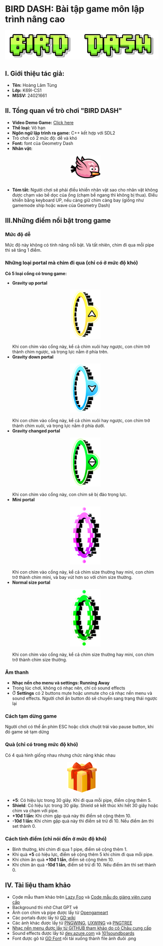<h1> BIRD DASH: Bài tập game môn lập trình nâng cao</h1>
<p align="center"><img src="https://github.com/hoanglamtung261106/btapgame/blob/main/image/font/bird_dash.png">

<h2> I. Giới thiệu tác giả:</h2>
<ul>
<li><b>Tên:</b> Hoàng Lâm Tùng</li>
<li><b>Lớp:</b> K69I-CS1</li>
<li><b>MSSV:</b> 24021661</li>
</ul>

<h2>
 II. Tổng quan về trò chơi "BIRD DASH"
</h2>
<ul>
 <li><b>Video Demo Game:</b> <a href="https://www.youtube.com/watch?v=SjYX6dI5WYo">Click here</a>
 <li><b>Thể loại:</b> Vô hạn</li>
 <li><b>Ngôn ngữ lập trình ra game:</b> C++ kết hợp với SDL2</li>
 <li>Trò chơi có 2 mức độ: dễ và khó</li>
 <li><b>Font:</b> font của Geometry Dash
 <li><b>Nhân vật:</b> <p align="center"><img src="https://github.com/hoanglamtung261106/btapgame/blob/main/image/frame/frame-1.png" width=100></p>
 <li><b>Tóm tắt:</b> Người chơi sẽ phải điều khiển nhân vật sao cho nhân vật không được chạm vào bề dọc của ống (chạm bề ngang thì không bị thua). Điều khiển bằng keyboard UP, nếu càng giữ chim càng bay (giống như gamemode ship hoặc wave của Geometry Dash)</li>
</ul>

<h2> III.Những điểm nổi bật trong game</h2>
<h3>Mức độ dễ</h3>
Mức độ này không có tính năng nổi bật. Và tất nhiên, chim đi qua mỗi pipe thì sẽ tăng 1 điểm.
<h3>Những loại portal mà chim đi qua (chỉ có ở mức độ khó)</h3>
<b>Có 5 loại cổng có trong game:</b>
<ul>
<li> <b>Gravity up portal</b><p align="center"><img src="https://github.com/hoanglamtung261106/btapgame/blob/main/image/portal/up_portal.png" width=100> </p>
Khi con chim vào cổng này, kể cả chim xuôi hay ngược, con chim trở thành chim ngược, và trọng lực nằm ở phía trên.</li>
<li> <b>Gravity down portal</b><p align="center"><img src="https://github.com/hoanglamtung261106/btapgame/blob/main/image/portal/down_portal.png" width=100> </p>
Khi con chim vào cổng này, kể cả chim xuôi hay ngược, con chim trở thành chim xuôi, và trọng lực nằm ở phía dưới.</li>
<li> <b>Gravity changed portal</b><p align="center"><img src="https://github.com/hoanglamtung261106/btapgame/blob/main/image/portal/down_or_up_portal.png" width=100> </p>
Khi con chim vào cổng này, con chim sẽ bị đảo trọng lực.</li>
<li> <b>Mini portal</b><p align="center"><img src="https://github.com/hoanglamtung261106/btapgame/blob/main/image/portal/mini_portal.png" width=100> </p>
Khi con chim vào cổng này, kể cả chim size thường hay mini, con chim trở thành chim mini, và bay vút hơn so với chim size thường.</li>
<li> <b>Normal size portal</b><p align="center"><img src="https://github.com/hoanglamtung261106/btapgame/blob/main/image/portal/big_portal.png" width=100> </p>
Khi con chim vào cổng này, kể cả chim size thường hay mini, con chim trở thành chim size thường.</li>
</ul>

<h3>Âm thanh</h3>
<ul>
 <li> <b> Nhạc nền cho menu và settings: </b> <b>Running Away</b>
 <li> Trong lúc chơi, không có nhạc nên, chỉ có sound effects</li>
 <li> Ở <b>Settings</b> có 2 buttons mute hoặc unmute cho cả nhạc nền menu và sound effects. Người chơi ấn button đó sẽ chuyển sang trạng thái ngược lại</li>
</ul>

<h3>Cách tạm dừng game</h3>
Người chơi có thể ấn phím ESC hoặc click chuột trái vào pause button, khi đó game sẽ tạm dừng

<h3>Quà (chỉ có trong mức độ khó)</h3>
Có 4 quà hình giống nhau nhưng chức năng khác nhau<p align="center"><img src="https://github.com/hoanglamtung261106/btapgame/blob/main/image/gift.png"></p>
<ul>
 <li> <b>+5</b>: Có hiệu lực trong 30 giây. Khi đi qua mỗi pipe, điểm cộng thêm 5.</li>
 <li> <b>Shield</b>: Có hiệu lực trong 30 giây. Shield sẽ kết thúc khi hết 30 giây hoặc chim va chạm với pipe.</li>
 <li> <b>+10đ 1 lần:</b> Khi chim gặp quà này thì điểm sẽ cộng thêm 10.
 <li> <b>-10đ 1 lần:</b> Khi chim gặp quà này thì điểm sẽ trừ đi 10. Nếu điểm âm thì set thành 0.
</ul>

<h3>Cách tính điểm (chỉ nói đến ở mức độ khó)</h3>
<ul>
 <li>Bình thường, khi chim đi qua 1 pipe, điểm sẽ cộng thêm 1.</li>
 <li>Khi quà <b>+5</b> có hiệu lực, điểm sẽ cộng thêm 5 khi chim đi qua mỗi pipe.</li>
 <li>Khi chim ăn quà <b>+10đ 1 lần</b>, điểm sẽ cộng thêm 10.</li>
 <li>Khi chim ăn quà <b>-10đ 1 lần</b>, điểm sẽ trừ đi 10. Nếu điểm âm thì set thành 0.</li>
</ul>

<h2>IV. Tài liệu tham khảo</h2>
<ul>
 <li> Code mẫu tham khảo trên <a href="https://lazyfoo.net/tutorials/SDL/index.php"> Lazy Foo</a> và <a href="https://github.com/chauttm/advprogram/tree/master"> Code mẫu do giảng viên cung cấp</a></li>
 <li> Background thì nhờ Chat GPT vẽ</li>
 <li> Ảnh con chim và pipe được lấy từ <a href="https://opengameart.org/">Opengameart</a></li>
 <li> Các portals được lấy từ <a href="https://geometry-dash.fandom.com/wiki/Portals">GD wiki</a></li>
 <li> Các ảnh khác được lấy từ <a href="https://www.pngwing.com/en/free-png-zmfgs/download">PNGWING</a>, <a href="https://uxwing.com/pause-button-red-icon/">UXWING</a> và <a href="https://vi.pngtree.com/">PNGTREE
 <li> Nhạc nền menu được lấy từ <a href="https://github.com/chauttm/gameProject/blob/main/09_sound_and_music/assets/RunningAway.mp3">GITHUB tham khảo do cô Châu cung cấp</a>
 <li> Sound effects được lấy từ <a href="https://dev.azure.com/">dev.azure.com</a> và <a href="https://www.101soundboards.com">101soundboards</a>
 <li> Font được gõ từ <a href="https://gdcolon.com/gdfont"> GD Font</a> rồi tải xuống thành file ảnh đuôi .png</li>
</ul></h2>
